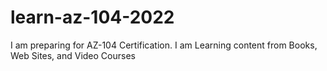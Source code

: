 # learn-az-104-2022
I am preparing for AZ-104 Certification. I am Learning content from Books, Web Sites, and Video Courses
